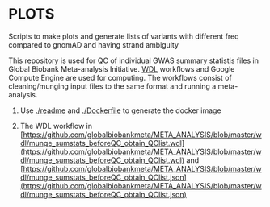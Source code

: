 # PLOTS

Scripts to make plots and generate lists of variants with different freq compared to gnomAD and having strand ambiguity

This repository is used for QC of individual GWAS summary statistis files in Global Biobank Meta-analysis Initiative. 
[WDL](https://github.com/openwdl/wdl) workflows and Google Compute Engine are used for computing. The workflows consist of cleaning/munging input files to the same format and running a meta-analysis.

1. Use [./readme](./readme) and [./Dockerfile](./Dockerfile) to generate the docker image

2. The WDL workflow in [https://github.com/globalbiobankmeta/META_ANALYSIS/blob/master/wdl/munge_sumstats_beforeQC_obtain_QClist.wdl](https://github.com/globalbiobankmeta/META_ANALYSIS/blob/master/wdl/munge_sumstats_beforeQC_obtain_QClist.wdl) and [https://github.com/globalbiobankmeta/META_ANALYSIS/blob/master/wdl/munge_sumstats_beforeQC_obtain_QClist.json](https://github.com/globalbiobankmeta/META_ANALYSIS/blob/master/wdl/munge_sumstats_beforeQC_obtain_QClist.json)
